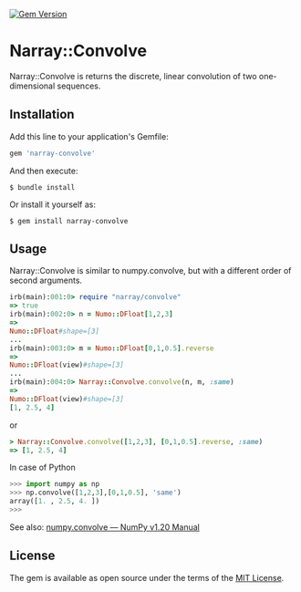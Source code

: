 [![Gem Version](https://badge.fury.io/rb/narray-convolve.svg)](https://badge.fury.io/rb/narray-convolve)

# Narray::Convolve

Narray::Convolve is returns the discrete, linear convolution of two one-dimensional sequences.

## Installation

Add this line to your application's Gemfile:

```ruby
gem 'narray-convolve'
```

And then execute:

    $ bundle install

Or install it yourself as:

    $ gem install narray-convolve

## Usage

Narray::Convolve is similar to numpy.convolve, but with a different order of second arguments.

```ruby
irb(main):001:0> require "narray/convolve"
=> true
irb(main):002:0> n = Numo::DFloat[1,2,3]
=>
Numo::DFloat#shape=[3]
...
irb(main):003:0> m = Numo::DFloat[0,1,0.5].reverse
=>
Numo::DFloat(view)#shape=[3]
...
irb(main):004:0> Narray::Convolve.convolve(n, m, :same)
=>
Numo::DFloat(view)#shape=[3]
[1, 2.5, 4]
```
or
```ruby
> Narray::Convolve.convolve([1,2,3], [0,1,0.5].reverse, :same)
=> [1, 2.5, 4]
```


In case of Python
```python
>>> import numpy as np
>>> np.convolve([1,2,3],[0,1,0.5], 'same')
array([1. , 2.5, 4. ])
>>>
```
See also: [numpy.convolve — NumPy v1.20 Manual](https://numpy.org/doc/stable/reference/generated/numpy.convolve.html#numpy-convolve)



## License

The gem is available as open source under the terms of the [MIT License](https://opensource.org/licenses/MIT).
